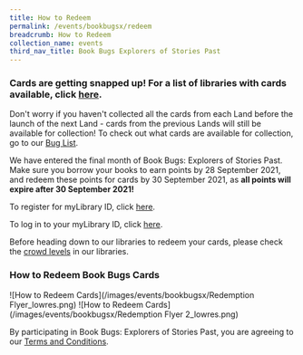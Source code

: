 ```yaml
---
title: How to Redeem
permalink: /events/bookbugsx/redeem
breadcrumb: How to Redeem
collection_name: events
third_nav_title: Book Bugs Explorers of Stories Past
---
```

### Cards are getting snapped up! For a list of libraries with cards available, click [here](/events/bookbugsx).

Don't worry if you haven't collected all the cards from each Land before the launch of the next Land - cards from the previous Lands will still be available for collection! To check out what cards are available for collection, go to our [Bug List](/events/bookbugsx/buglist).

We have entered the final month of Book Bugs: Explorers of Stories Past. Make sure you borrow your books to earn points by 28 September 2021, and redeem these points for cards by 30 September 2021, as **all points will expire after 30 September 2021!**

To register for myLibrary ID, click <a href="https://account.nlb.gov.sg" target="_blank" rel="noopener noreferrer">here</a>.

To log in to your myLibrary ID, click <a href="https://nlb.gov.sg/mylibrary" target="_blank" rel="noopener noreferrer">here</a>.

Before heading down to our libraries to redeem your cards, please check the <a href="https://nlb.gov.sg/visitors" target="_blank" rel="noopener noreferrer">crowd levels</a> in our libraries.

### How to Redeem Book Bugs Cards

![How to Redeem Cards](/images/events/bookbugsx/Redemption Flyer_lowres.png)
![How to Redeem Cards](/images/events/bookbugsx/Redemption Flyer 2_lowres.png)



By participating in Book Bugs: Explorers of Stories Past, you are agreeing to our <a href="/events/bookbugsx/termsandconditions/" target="_blank" rel="noopener noreferrer">Terms and Conditions</a>.